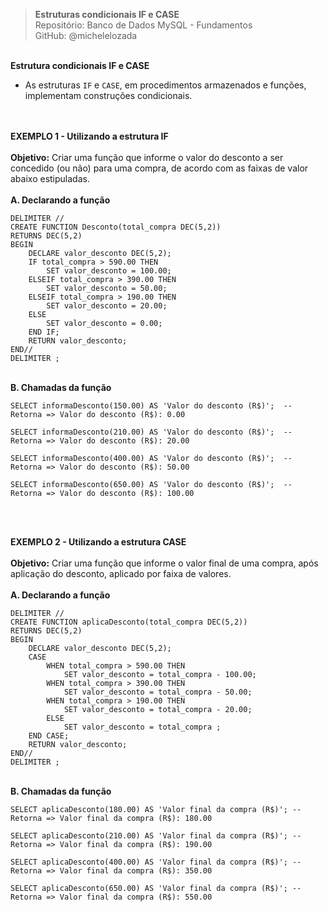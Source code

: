 > **Estruturas condicionais IF e CASE**  
> Repositório: Banco de Dados MySQL - Fundamentos  
> GitHub: @michelelozada
&nbsp;
     
&nbsp;  
**Estrutura condicionais IF e CASE**  
- As estruturas `IF` e `CASE`, em procedimentos armazenados e funções, implementam construções condicionais.  
&nbsp;
     
&nbsp;  
**EXEMPLO 1 - Utilizando a estrutura IF**  
&nbsp;  
**Objetivo:** Criar uma função que informe o valor do desconto a ser concedido (ou não) para uma compra, de acordo com as faixas de valor abaixo estipuladas.   
&nbsp;  
**A. Declarando a função**
```mysql
DELIMITER //
CREATE FUNCTION Desconto(total_compra DEC(5,2))
RETURNS DEC(5,2)
BEGIN
	DECLARE valor_desconto DEC(5,2);
	IF total_compra > 590.00 THEN
		SET valor_desconto = 100.00;
	ELSEIF total_compra > 390.00 THEN
		SET valor_desconto = 50.00;
	ELSEIF total_compra > 190.00 THEN
		SET valor_desconto = 20.00;
	ELSE
		SET valor_desconto = 0.00;
	END IF;
	RETURN valor_desconto;
END//
DELIMITER ;
```

&nbsp;  
**B. Chamadas da função**
```mysql
SELECT informaDesconto(150.00) AS 'Valor do desconto (R$)';  -- Retorna => Valor do desconto (R$): 0.00
```
```mysql
SELECT informaDesconto(210.00) AS 'Valor do desconto (R$)';  -- Retorna => Valor do desconto (R$): 20.00
```
```mysql
SELECT informaDesconto(400.00) AS 'Valor do desconto (R$)';  -- Retorna => Valor do desconto (R$): 50.00
```
```mysql
SELECT informaDesconto(650.00) AS 'Valor do desconto (R$)';  -- Retorna => Valor do desconto (R$): 100.00
```
&nbsp;
     
&nbsp;  
**EXEMPLO 2 - Utilizando a estrutura CASE**  
&nbsp;  
**Objetivo:** Criar uma função que informe o valor final de uma compra, após aplicação do desconto, aplicado por faixa de valores.  
&nbsp;  
**A. Declarando a função**
```mysql
DELIMITER //
CREATE FUNCTION aplicaDesconto(total_compra DEC(5,2))
RETURNS DEC(5,2)
BEGIN
    DECLARE valor_desconto DEC(5,2);
    CASE
	    WHEN total_compra > 590.00 THEN
		    SET valor_desconto = total_compra - 100.00;
	    WHEN total_compra > 390.00 THEN
		    SET valor_desconto = total_compra - 50.00;
	    WHEN total_compra > 190.00 THEN
		    SET valor_desconto = total_compra - 20.00;
	    ELSE
		    SET valor_desconto = total_compra ;
    END CASE;
    RETURN valor_desconto;
END//
DELIMITER ;
```
&nbsp;  
**B. Chamadas da função**
```mysql
SELECT aplicaDesconto(180.00) AS 'Valor final da compra (R$)'; -- Retorna => Valor final da compra (R$): 180.00
```
```mysql
SELECT aplicaDesconto(210.00) AS 'Valor final da compra (R$)'; -- Retorna => Valor final da compra (R$): 190.00
```
```mysql
SELECT aplicaDesconto(400.00) AS 'Valor final da compra (R$)'; -- Retorna => Valor final da compra (R$): 350.00
```
```mysql
SELECT aplicaDesconto(650.00) AS 'Valor final da compra (R$)'; -- Retorna => Valor final da compra (R$): 550.00
```